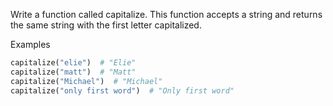 Write a function called capitalize. This function accepts a string and returns the same string with the first letter capitalized.

Examples

```py
capitalize("elie")  # "Elie"
capitalize("matt")  # "Matt"
capitalize("Michael")  # "Michael"
capitalize("only first word")  # "Only first word"
```
